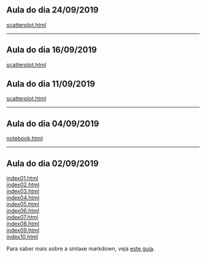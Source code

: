 ## Aula do dia 24/09/2019
[scatterplot.html](d3_crossfilter_2/index.html)<br>

---
## Aula do dia 16/09/2019
[scatterplot.html](d3_update/scatterplot.html)<br>

## Aula do dia 11/09/2019
[scatterplot.html](d3_scale/scatterplot.html)<br>

---

## Aula do dia 04/09/2019
[notebook.html](d3_intro/notebook.html)<br>

---

## Aula do dia 02/09/2019

[index01.html](basic/index01.html)<br>
[index02.html](basic/index02.html)<br>
[index03.html](basic/index03.html)<br>
[index04.html](basic/index04.html)<br>
[index05.html](basic/index05.html)<br>
[index06.html](basic/index06.html)<br>
[index07.html](basic/index07.html)<br>
[index08.html](basic/index08.html)<br>
[index09.html](basic/index09.html)<br>
[index10.html](basic/index10.html)<br>


Para saber mais sobre a sintaxe markdown, veja [este guia](https://guides.github.com/features/mastering-markdown/).